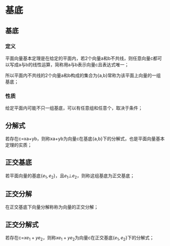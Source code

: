 # 基底

## 基底
### 定义
平面向量基本定理是在给定的平面内，若2个向量a和b不共线，则任意向量c都可以写成a与b的线性运算，简称用a与b表示向量c且表达式唯一；

所以平面内不共线的2个向量a和b构成的集合为{a,b}常称为该平面上向量的一组基底；

### 性质
给定平面内可能不只一组基底，可以有任意组和任意个，取决于条件；

## 分解式
若存在c=xa+yb，则称xa+yb为向量c在基底{a,b}下的分解式，也是平面向量基本定理的实质；

## 正交基底
若平面向量的基底{$e_{1},e_{2}$}，且$e_{1}\bot e_{2}$，则称这组基底为正交基底；

## 正交分解
在正交基底下向量分解称称为向量的正交分解；

## 正交分解式
若存在c=$xe_{1}+ye_{2}$，则称$xe_{1}+ye_{2}$为向量c在正交基底{$e_{1},e_{2}$}下的分解式；
